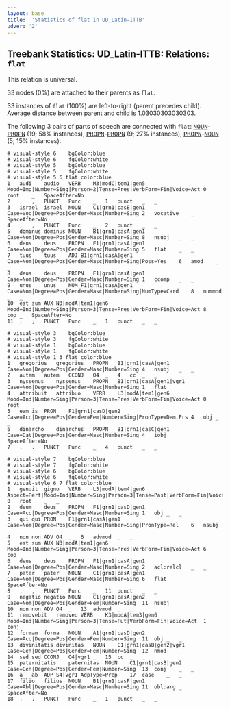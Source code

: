 ```yaml
---
layout: base
title:  'Statistics of flat in UD_Latin-ITTB'
udver: '2'
---
```


## Treebank Statistics: UD_Latin-ITTB: Relations: `flat`

This relation is universal.

33 nodes (0%) are attached to their parents as `flat`.

33 instances of `flat` (100%) are left-to-right (parent precedes child).
Average distance between parent and child is 1.03030303030303.

The following 3 pairs of parts of speech are connected with `flat`: <tt><a href="la_ittb-pos-NOUN.html">NOUN</a></tt>-<tt><a href="la_ittb-pos-PROPN.html">PROPN</a></tt> (19; 58% instances), <tt><a href="la_ittb-pos-PROPN.html">PROPN</a></tt>-<tt><a href="la_ittb-pos-PROPN.html">PROPN</a></tt> (9; 27% instances), <tt><a href="la_ittb-pos-PROPN.html">PROPN</a></tt>-<tt><a href="la_ittb-pos-NOUN.html">NOUN</a></tt> (5; 15% instances).


~~~ conllu
# visual-style 6	bgColor:blue
# visual-style 6	fgColor:white
# visual-style 5	bgColor:blue
# visual-style 5	fgColor:white
# visual-style 5 6 flat	color:blue
1	audi	audio	VERB	M3|modC|tem1|gen5	Mood=Imp|Number=Sing|Person=2|Tense=Pres|VerbForm=Fin|Voice=Act	0	root	_	SpaceAfter=No
2	,	,	PUNCT	Punc	_	1	punct	_	_
3	israel	israel	NOUN	C1|grn1|casE|gen1	Case=Voc|Degree=Pos|Gender=Masc|Number=Sing	2	vocative	_	SpaceAfter=No
4	,	,	PUNCT	Punc	_	2	punct	_	_
5	dominus	dominus	NOUN	B1|grn1|casA|gen1	Case=Nom|Degree=Pos|Gender=Masc|Number=Sing	8	nsubj	_	_
6	deus	deus	PROPN	F1|grn1|casA|gen1	Case=Nom|Degree=Pos|Gender=Masc|Number=Sing	5	flat	_	_
7	tuus	tuus	ADJ	B1|grn1|casA|gen1	Case=Nom|Degree=Pos|Gender=Masc|Number=Sing|Poss=Yes	6	amod	_	_
8	deus	deus	PROPN	F1|grn1|casA|gen1	Case=Nom|Degree=Pos|Gender=Masc|Number=Sing	1	ccomp	_	_
9	unus	unus	NUM	F1|grn1|casA|gen1	Case=Nom|Degree=Pos|Gender=Masc|Number=Sing|NumType=Card	8	nummod	_	_
10	est	sum	AUX	N3|modA|tem1|gen6	Mood=Ind|Number=Sing|Person=3|Tense=Pres|VerbForm=Fin|Voice=Act	8	cop	_	SpaceAfter=No
11	;	;	PUNCT	Punc	_	1	punct	_	_

~~~


~~~ conllu
# visual-style 3	bgColor:blue
# visual-style 3	fgColor:white
# visual-style 1	bgColor:blue
# visual-style 1	fgColor:white
# visual-style 1 3 flat	color:blue
1	gregorius	gregorius	PROPN	B1|grn1|casA|gen1	Case=Nom|Degree=Pos|Gender=Masc|Number=Sing	4	nsubj	_	_
2	autem	autem	CCONJ	O4	_	4	cc	_	_
3	nyssenus	nyssenus	PROPN	B1|grn1|casA|gen1|vgr1	Case=Nom|Degree=Pos|Gender=Masc|Number=Sing	1	flat	_	_
4	attribuit	attribuo	VERB	L3|modA|tem1|gen6	Mood=Ind|Number=Sing|Person=3|Tense=Pres|VerbForm=Fin|Voice=Act	0	root	_	_
5	eam	is	PRON	F1|grn1|casD|gen2	Case=Acc|Degree=Pos|Gender=Fem|Number=Sing|PronType=Dem,Prs	4	obj	_	_
6	dinarcho	dinarchus	PROPN	B1|grn1|casC|gen1	Case=Dat|Degree=Pos|Gender=Masc|Number=Sing	4	iobj	_	SpaceAfter=No
7	.	.	PUNCT	Punc	_	4	punct	_	_

~~~


~~~ conllu
# visual-style 7	bgColor:blue
# visual-style 7	fgColor:white
# visual-style 6	bgColor:blue
# visual-style 6	fgColor:white
# visual-style 6 7 flat	color:blue
1	genuit	gigno	VERB	L3|modA|tem4|gen6	Aspect=Perf|Mood=Ind|Number=Sing|Person=3|Tense=Past|VerbForm=Fin|Voice=Act	0	root	_	_
2	deum	deus	PROPN	F1|grn1|casD|gen1	Case=Acc|Degree=Pos|Gender=Masc|Number=Sing	1	obj	_	_
3	qui	qui	PRON	F1|grn1|casA|gen1	Case=Nom|Degree=Pos|Gender=Masc|Number=Sing|PronType=Rel	6	nsubj	_	_
4	non	non	ADV	O4	_	6	advmod	_	_
5	est	sum	AUX	N3|modA|tem1|gen6	Mood=Ind|Number=Sing|Person=3|Tense=Pres|VerbForm=Fin|Voice=Act	6	cop	_	_
6	deus	deus	PROPN	F1|grn1|casA|gen1	Case=Nom|Degree=Pos|Gender=Masc|Number=Sing	2	acl:relcl	_	_
7	pater	pater	NOUN	C1|grn1|casA|gen1	Case=Nom|Degree=Pos|Gender=Masc|Number=Sing	6	flat	_	SpaceAfter=No
8	,	,	PUNCT	Punc	_	11	punct	_	_
9	negatio	negatio	NOUN	C1|grn1|casA|gen2	Case=Nom|Degree=Pos|Gender=Fem|Number=Sing	11	nsubj	_	_
10	non	non	ADV	O4	_	13	advmod	_	_
11	removebit	removeo	VERB	K3|modA|tem3|gen6	Mood=Ind|Number=Sing|Person=3|Tense=Fut|VerbForm=Fin|Voice=Act	1	conj	_	_
12	formam	forma	NOUN	A1|grn1|casD|gen2	Case=Acc|Degree=Pos|Gender=Fem|Number=Sing	11	obj	_	_
13	divinitatis	divinitas	NOUN	C1|grn1|casB|gen2|vgr1	Case=Gen|Degree=Pos|Gender=Fem|Number=Sing	12	nmod	_	_
14	sed	sed	CCONJ	O4|vgr1	_	15	cc	_	_
15	paternitatis	paternitas	NOUN	C1|grn1|casB|gen2	Case=Gen|Degree=Pos|Gender=Fem|Number=Sing	13	conj	_	_
16	a	ab	ADP	S4|vgr1	AdpType=Prep	17	case	_	_
17	filio	filius	NOUN	B1|grn1|casF|gen1	Case=Abl|Degree=Pos|Gender=Masc|Number=Sing	11	obl:arg	_	SpaceAfter=No
18	.	.	PUNCT	Punc	_	1	punct	_	_

~~~


